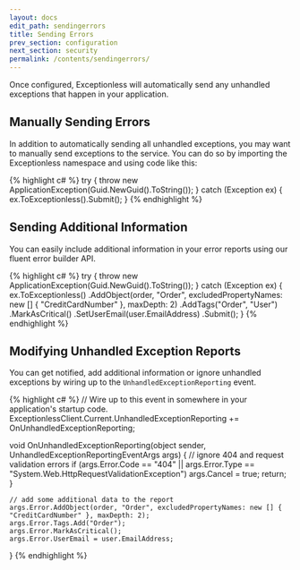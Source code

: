 ```yaml
---
layout: docs
edit_path: sendingerrors
title: Sending Errors
prev_section: configuration
next_section: security
permalink: /contents/sendingerrors/
---
```


Once configured, Exceptionless will automatically send any unhandled exceptions that happen in your application.

## Manually Sending Errors

In addition to automatically sending all unhandled exceptions, you may want to manually send exceptions to the service.
You can do so by importing the Exceptionless namespace and using code like this:

{% highlight c# %}
try {
    throw new ApplicationException(Guid.NewGuid().ToString());
} catch (Exception ex) {
    ex.ToExceptionless().Submit();
}
{% endhighlight %}

## Sending Additional Information

You can easily include additional information in your error reports using our fluent error builder API.

{% highlight c# %}
try {
    throw new ApplicationException(Guid.NewGuid().ToString());
} catch (Exception ex) {
    ex.ToExceptionless()
        .AddObject(order, "Order", excludedPropertyNames: new [] { "CreditCardNumber" }, maxDepth: 2)
        .AddTags("Order", "User")
        .MarkAsCritical()
        .SetUserEmail(user.EmailAddress)
        .Submit();
}
{% endhighlight %}

## Modifying Unhandled Exception Reports

You can get notified, add additional information or ignore unhandled exceptions by wiring up to the
`UnhandledExceptionReporting` event.

{% highlight c# %}
// Wire up to this event in somewhere in your application's startup code.
ExceptionlessClient.Current.UnhandledExceptionReporting += OnUnhandledExceptionReporting;

void OnUnhandledExceptionReporting(object sender, UnhandledExceptionReportingEventArgs args) {
    // ignore 404 and request validation errors
    if (args.Error.Code == "404" || args.Error.Type == "System.Web.HttpRequestValidationException")
        args.Cancel = true;
        return;
    }
    
    // add some additional data to the report
    args.Error.AddObject(order, "Order", excludedPropertyNames: new [] { "CreditCardNumber" }, maxDepth: 2);
    args.Error.Tags.Add("Order");
    args.Error.MarkAsCritical();
    args.Error.UserEmail = user.EmailAddress;
}
{% endhighlight %}

